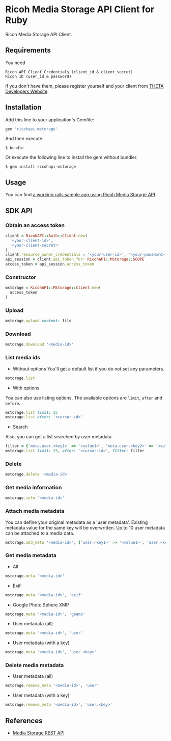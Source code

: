 # Ricoh Media Storage API Client for Ruby

Ricoh Media Storage API Client.

## Requirements

You need

    Ricoh API Client Credentials (client_id & client_secret)
    Ricoh ID (user_id & password)

If you don't have them, please register yourself and your client from [THETA Developers Website](http://contest.theta360.com/).

## Installation

Add this line to your application's Gemfile:

```ruby
gem 'ricohapi-mstorage'
```

And then execute:

    $ bundle

Or execute the following line to install the gem without bundler.

    $ gem install ricohapi-mstorage

## Usage

You can find [a working rails sample app using Ricoh Media Storage API](https://github.com/ricohapi/media-storage-sample-app).

## SDK API

### Obtain an access token

```ruby
client = RicohAPI::Auth::Client.new(
  '<your-client-id>',
  '<your-client-secret>'
)
client.resource_owner_credentials = '<your-user-id>', '<your-password>'
api_session = client.api_token_for! RicohAPI::MStorage::SCOPE
access_token = api_session.access_token
```

### Constructor

```ruby
mstorage = RicohAPI::MStorage::Client.new(
  access_token
)
```

### Upload

```ruby
mstorage.upload content: file
```

### Download

```ruby
mstorage.download '<media-id>'
```

### List media ids
* Without options
You'll get a default list if you do not set any parameters.
```ruby
mstorage.list
```

* With options

You can also use listing options. The available options are `limit`, `after` and `before`.
```ruby
mstorage.list limit: 25
mstorage.list after: '<cursor-id>'
```

* Search

Also, you can get a list searched by user metadata.
```ruby
filter = {'meta.user.<key1>' => '<value1>', 'meta.user.<key2>' => '<value2>'}
mstorage.list limit: 25, after: '<cursor-id>', filter: filter
```

### Delete

```ruby
mstorage.delete '<media-id>'
```

### Get media information

```ruby
mstorage.info '<media-id>'
```

### Attach media metadata
You can define your original metadata as a 'user metadata'.
Existing metadata value for the same key will be overwritten. Up to 10 user metadata can be attached to a media data.

```ruby
mstorage.add_meta '<media-id>', {'user.<key1>' => '<value1>', 'user.<key2>' => '<value2>'}
```

### Get media metadata
* All
```ruby
mstorage.meta '<media-id>'
```

* Exif
```ruby
mstorage.meta '<media-id>', 'exif'
```

* Google Photo Sphere XMP
```ruby
mstorage.meta '<media-id>', 'gpano'
```

* User metadata (all)
```ruby
mstorage.meta '<media-id>', 'user'
```

* User metadata (with a key)
```ruby
mstorage.meta '<media-id>', 'user.<key>'
```

### Delete media metadata
* User metadata (all)
```ruby
mstorage.remove_meta '<media-id>', 'user'
```

* User metadata (with a key)
```ruby
mstorage.remove_meta '<media-id>', 'user.<key>'
```

## References
* [Media Storage REST API](https://github.com/ricohapi/media-storage-rest/blob/master/media.md)
